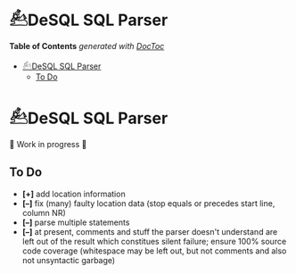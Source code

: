 



# 𓃕DeSQL SQL Parser




<!-- START doctoc generated TOC please keep comment here to allow auto update -->
<!-- DON'T EDIT THIS SECTION, INSTEAD RE-RUN doctoc TO UPDATE -->
**Table of Contents**  *generated with [DocToc](https://github.com/thlorenz/doctoc)*

- [𓃕DeSQL SQL Parser](#%F0%93%83%95desql-sql-parser)
  - [To Do](#to-do)

<!-- END doctoc generated TOC please keep comment here to allow auto update -->




# 𓃕DeSQL SQL Parser

<!-- clarify relation to 𓆤DBay -->

🚧 Work in progress 🚧


## To Do

* **[+]** add location information
* **[–]** fix (many) faulty location data (stop equals or precedes start line, column NR)
* **[–]** parse multiple statements
* **[–]** at present, comments and stuff the parser doesn't understand are left out of the result
  which constitues silent failure; ensure 100% source code coverage (whitespace may be left out,
  but not comments and also not unsyntactic garbage)



